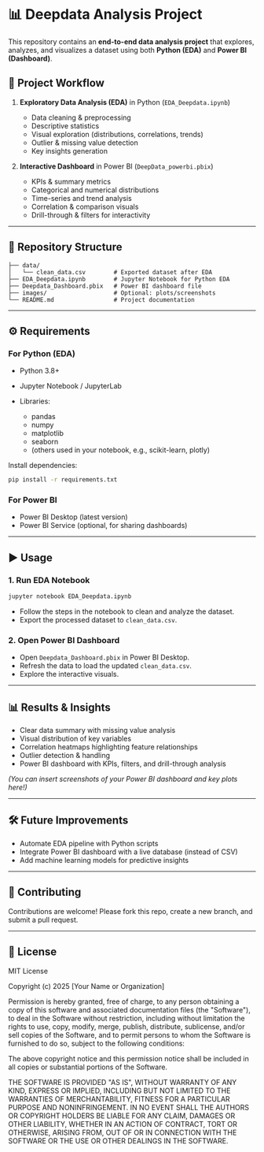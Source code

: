 # 📊 Deepdata Analysis Project

This repository contains an **end-to-end data analysis project** that explores, analyzes, and visualizes a dataset using both **Python (EDA)** and **Power BI (Dashboard)**.

## 🚀 Project Workflow

1. **Exploratory Data Analysis (EDA)** in Python (`EDA_Deepdata.ipynb`)

   * Data cleaning & preprocessing
   * Descriptive statistics
   * Visual exploration (distributions, correlations, trends)
   * Outlier & missing value detection
   * Key insights generation

2. **Interactive Dashboard** in Power BI (`DeepData_powerbi.pbix`)

   * KPIs & summary metrics
   * Categorical and numerical distributions
   * Time-series and trend analysis
   * Correlation & comparison visuals
   * Drill-through & filters for interactivity

---

## 📂 Repository Structure

```
├── data/
│   └── clean_data.csv        # Exported dataset after EDA
├── EDA_Deepdata.ipynb        # Jupyter Notebook for Python EDA
├── Deepdata_Dashboard.pbix   # Power BI dashboard file
├── images/                   # Optional: plots/screenshots
└── README.md                 # Project documentation
```

---

## ⚙️ Requirements

### For Python (EDA)

* Python 3.8+
* Jupyter Notebook / JupyterLab
* Libraries:

  * pandas
  * numpy
  * matplotlib
  * seaborn
  * (others used in your notebook, e.g., scikit-learn, plotly)

Install dependencies:

```bash
pip install -r requirements.txt
```

### For Power BI

* Power BI Desktop (latest version)
* Power BI Service (optional, for sharing dashboards)

---

## ▶️ Usage

### 1. Run EDA Notebook

```bash
jupyter notebook EDA_Deepdata.ipynb
```

* Follow the steps in the notebook to clean and analyze the dataset.
* Export the processed dataset to `clean_data.csv`.

### 2. Open Power BI Dashboard

* Open `Deepdata_Dashboard.pbix` in Power BI Desktop.
* Refresh the data to load the updated `clean_data.csv`.
* Explore the interactive visuals.

---

## 📊 Results & Insights

* Clear data summary with missing value analysis
* Visual distribution of key variables
* Correlation heatmaps highlighting feature relationships
* Outlier detection & handling
* Power BI dashboard with KPIs, filters, and drill-through analysis

*(You can insert screenshots of your Power BI dashboard and key plots here!)*

---

## 🛠️ Future Improvements

* Automate EDA pipeline with Python scripts
* Integrate Power BI dashboard with a live database (instead of CSV)
* Add machine learning models for predictive insights

---

## 🤝 Contributing

Contributions are welcome! Please fork this repo, create a new branch, and submit a pull request.

---

## 📜 License
MIT License

Copyright (c) 2025 [Your Name or Organization]

Permission is hereby granted, free of charge, to any person obtaining a copy
of this software and associated documentation files (the "Software"), to deal
in the Software without restriction, including without limitation the rights
to use, copy, modify, merge, publish, distribute, sublicense, and/or sell
copies of the Software, and to permit persons to whom the Software is
furnished to do so, subject to the following conditions:

The above copyright notice and this permission notice shall be included in all
copies or substantial portions of the Software.

THE SOFTWARE IS PROVIDED "AS IS", WITHOUT WARRANTY OF ANY KIND, EXPRESS OR
IMPLIED, INCLUDING BUT NOT LIMITED TO THE WARRANTIES OF MERCHANTABILITY,
FITNESS FOR A PARTICULAR PURPOSE AND NONINFRINGEMENT. IN NO EVENT SHALL THE
AUTHORS OR COPYRIGHT HOLDERS BE LIABLE FOR ANY CLAIM, DAMAGES OR OTHER
LIABILITY, WHETHER IN AN ACTION OF CONTRACT, TORT OR OTHERWISE, ARISING FROM,
OUT OF OR IN CONNECTION WITH THE SOFTWARE OR THE USE OR OTHER DEALINGS IN THE
SOFTWARE.


